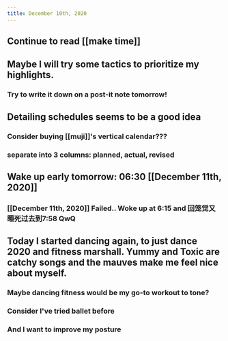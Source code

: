 ```yaml
---
title: December 10th, 2020
---
```


## Continue to read [[make time]]

## Maybe I will try some tactics to prioritize my highlights.
### Try to write it down on a post-it note tomorrow!

## Detailing schedules seems to be a good idea 
### Consider buying [[muji]]'s vertical calendar???

### separate into 3 columns: planned, actual, revised

## Wake up early tomorrow: 06:30 [[December 11th, 2020]]
### [[December 11th, 2020]] Failed.. Woke up at 6:15 and 回笼觉又睡死过去到7:58 QwQ

## Today I started dancing again, to just dance 2020 and fitness marshall. Yummy and Toxic are catchy songs and the mauves make me feel nice about myself.
### Maybe dancing fitness would be my go-to workout to tone?

### Consider I've tried ballet before

### And I want to improve my posture
